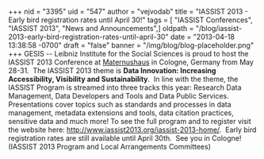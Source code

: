 +++
nid = "3395"
uid = "547"
author = "vejvodab"
title = "IASSIST 2013 - Early bird registration rates until April 30!"
tags = [ "IASSIST Conferences", "IASSIST 2013", "News and Announcements",]
oldpath = "/blog/iassist-2013-early-bird-registration-rates-until-april-30"
date = "2013-04-18 13:38:58 -0700"
draft = "false"
banner = "/img/blog/blog-placeholder.png"
+++
GESIS -- Leibniz Institute for the Social Sciences is proud to host the
IASSIST 2013 Conference
at [Maternushaus](http://www.maternushaus.de/ "Opens external link in new window") in
Cologne, Germany from May 28-31.  The IASSIST 2013 theme is **Data
Innovation: Increasing Accessibility, Visibility and Sustainability**. 
In line with the theme, the IASSIST Program is streamed into three
tracks this year: Research Data Management, Data Developers and Tools
and Data Public Services.  Presentations cover topics such as standards
and processes in data management, metadata extensions and tools, data
citation practices, sensitive data and much more! To see the full
program and to register visit the website here:
<http://www.iassist2013.org/iassist-2013-home/>.  Early bird
registration rates are still available until April 30th.  See you in
Cologne! (IASSIST 2013 Program and Local Arrangements Committees)
